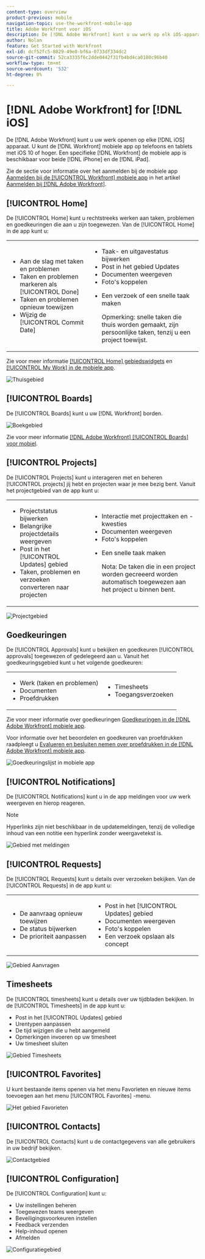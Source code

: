 ```yaml
---
content-type: overview
product-previous: mobile
navigation-topic: use-the-workfront-mobile-app
title: Adobe Workfront voor iOS
description: De [!DNL Adobe Workfront] kunt u uw werk op elk iOS-apparaat openen. U kunt de [!DNL Workfront] mobiele app op telefoons en tablets met iOS 10 of hoger. Een specifieke [!DNL Workfront] De mobiele app is zowel voor de iPhone als voor de iPad beschikbaar.
author: Nolan
feature: Get Started with Workfront
exl-id: dcf52fc5-8029-49e0-bf6a-0733df334dc2
source-git-commit: 52ca3335f6c2dde0442f31fb4bd4ca0180c96b40
workflow-type: tm+mt
source-wordcount: '532'
ht-degree: 0%

---
```


# [!DNL Adobe Workfront] for [!DNL iOS]

De [!DNL Adobe Workfront] kunt u uw werk openen op elke [!DNL iOS] apparaat. U kunt de [!DNL Workfront] mobiele app op telefoons en tablets met iOS 10 of hoger. Een specifieke [!DNL Workfront] de mobiele app is beschikbaar voor beide [!DNL iPhone] en de [!DNL iPad].

Zie de sectie voor informatie over het aanmelden bij de mobiele app [Aanmelden bij de [!UICONTROL Workfront] mobiele app](../../../workfront-basics/manage-your-account-and-profile/managing-your-workfront-account/log-in-to-workfront.md#log) in het artikel [Aanmelden bij [!DNL Adobe Workfront]](../../../workfront-basics/manage-your-account-and-profile/managing-your-workfront-account/log-in-to-workfront.md).

## [!UICONTROL Home]

De [!UICONTROL Home] kunt u rechtstreeks werken aan taken, problemen en goedkeuringen die aan u zijn toegewezen. Van de [!UICONTROL Home] in de app kunt u:

<table style="table-layout:auto"> 
 <col> 
 <col> 
 <tbody> 
  <tr> 
   <td> 
    <ul> 
     <li>Aan de slag met taken en problemen</li> 
     <li>Taken en problemen markeren als [!UICONTROL Done]</li> 
     <li>Taken en problemen opnieuw toewijzen</li> 
     <li>Wijzig de [!UICONTROL Commit Date]</li> 
    </ul> </td> 
   <td> 
    <ul> 
     <li>Taak- en uitgavestatus bijwerken</li> 
     <li>Post in het gebied Updates</li> 
     <li>Documenten weergeven</li> 
     <li>Foto's koppelen</li> 
     <li> <p>Een verzoek of een snelle taak maken</p> <p>Opmerking: snelle taken die thuis worden gemaakt, zijn persoonlijke taken, tenzij u een project toewijst.</p> </li> 
    </ul> </td> 
  </tr> 
 </tbody> 
</table>

Zie voor meer informatie [[!UICONTROL Home] gebiedswidgets](../../../workfront-basics/mobile-apps/using-the-workfront-mobile-app/home-area-widgets-mobile.md) en [[!UICONTROL My Work] in de mobiele app](../../../workfront-basics/mobile-apps/using-the-workfront-mobile-app/my-work-section-mobile.md).

![Thuisgebied](assets/mobile-home-area.png)

## [!UICONTROL Boards]

De [!UICONTROL Boards] kunt u uw [!DNL Workfront] borden.

![Boekgebied](assets/mobile-all-boards-displayed.png)

Zie voor meer informatie [[!DNL Adobe Workfront] [!UICONTROL Boards] voor mobiel](/help/quicksilver/workfront-basics/mobile-apps/using-the-workfront-mobile-app/mobile-boards.md).

## [!UICONTROL Projects]

De [!UICONTROL Projects] kunt u interageren met en beheren [!UICONTROL projects] jij hebt en projecten waar je mee bezig bent. Vanuit het projectgebied van de app kunt u:

<table style="table-layout:auto"> 
 <col> 
 <col> 
 <tbody> 
  <tr> 
   <td> 
    <ul> 
     <li>Projectstatus bijwerken</li> 
     <li>Belangrijke projectdetails weergeven</li> 
     <li>Post in het [!UICONTROL Updates] gebied</li> 
     <li>Taken, problemen en verzoeken converteren naar projecten</li> 
    </ul> </td> 
   <td> 
    <ul> 
     <li>Interactie met projecttaken en -kwesties</li> 
     <li>Documenten weergeven</li> 
     <li>Foto's koppelen</li> 
     <li> <p>Een snelle taak maken</p> <p>Nota: De taken die in een project worden gecreeerd worden automatisch toegewezen aan het project u binnen bent. </p> </li> 
    </ul> </td> 
  </tr> 
 </tbody> 
</table>

![Projectgebied](assets/mobile-projects-area.png)

## Goedkeuringen

De [!UICONTROL Approvals] kunt u bekijken en goedkeuren [!UICONTROL approvals] toegewezen of gedelegeerd aan u. Vanuit het goedkeuringsgebied kunt u het volgende goedkeuren:

<table style="table-layout:auto">
 <col>
 <col>
 <tbody>
  <tr>
   <td>
    <ul>
     <li>Werk (taken en problemen)</li>
     <li>Documenten</li>
     <li>Proefdrukken </li>
    </ul> </td>
   <td>
    <ul>
     <li>Timesheets</li>
     <li>Toegangsverzoeken</li>
    </ul> </td>
  </tr>
 </tbody>
</table>

Zie voor meer informatie over goedkeuringen [Goedkeuringen in de [!DNL Adobe Workfront] mobiele app](../../../workfront-basics/mobile-apps/using-the-workfront-mobile-app/approvals-in-mobile-app.md).

Voor informatie over het beoordelen en goedkeuren van proefdrukken raadpleegt u [Evalueren en besluiten nemen over proefdrukken in de [!DNL Adobe Workfront] mobiele app](../../../workfront-basics/mobile-apps/using-the-workfront-mobile-app/work-with-proofs-in-mobile-app.md).

![Goedkeuringslijst in mobiele app](assets/mobile-approvals-adobe-350x574.png)

## [!UICONTROL Notifications]

De [!UICONTROL Notifications] kunt u in de app meldingen voor uw werk weergeven en hierop reageren.

>[!NOTE]
>Hyperlinks zijn niet beschikbaar in de updatemeldingen, tenzij de volledige inhoud van een notitie een hyperlink zonder weergavetekst is.

![Gebied met meldingen](assets/mobile-notifications-area.png)

## [!UICONTROL Requests]

De [!UICONTROL Requests] kunt u details over verzoeken bekijken. Van de [!UICONTROL Requests] in de app kunt u:

<table style="table-layout:auto">
 <col>
 <col>
 <tbody>
  <tr>
   <td>
    <ul>
     <li>De aanvraag opnieuw toewijzen</li>
     <li>De status bijwerken</li>
     <li>De prioriteit aanpassen</li>
    </ul> </td>
   <td>
    <ul>
     <li>Post in het [!UICONTROL Updates] gebied</li>
     <li>Documenten weergeven</li>
     <li>Foto's koppelen</li>
     <li>Een verzoek opslaan als concept</li>
    </ul> </td>
  </tr>
 </tbody>
</table>

![Gebied Aanvragen](assets/mobile-requests-area.png)

## Timesheets

De [!UICONTROL timesheets] kunt u details over uw tijdbladen bekijken. In de [!UICONTROL Timesheets] in de app kunt u:

* Post in het [!UICONTROL Updates] gebied
* Urentypen aanpassen
* De tijd wijzigen die u hebt aangemeld
* Opmerkingen invoeren op uw timesheet
* Uw timesheet sluiten

![Gebied Timesheets](assets/mobile-timesheets-area.png)

## [!UICONTROL Favorites]

U kunt bestaande items openen via het menu Favorieten en nieuwe items toevoegen aan het menu [!UICONTROL Favorites] -menu.

![Het gebied Favorieten](assets/mobile-favorites-area.png)

## [!UICONTROL Contacts]

De [!UICONTROL Contacts] kunt u de contactgegevens van alle gebruikers in uw bedrijf bekijken.

![Contactgebied](assets/mobile-contacts-area.png)

## [!UICONTROL Configuration]

De [!UICONTROL Configuration] kunt u:

* Uw instellingen beheren
* Toegewezen teams weergeven
* Beveiligingsvoorkeuren instellen
* Feedback verzenden
* Help-inhoud openen
* Afmelden

![Configuratiegebied](assets/ios-configuration-area.png)
